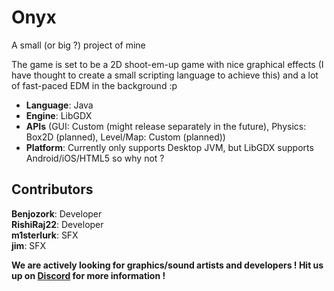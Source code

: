 # Onyx
A small (or big ?) project of mine

The game is set to be a 2D shoot-em-up game with nice graphical effects (I have thought to create a small scripting language to achieve this) and a lot of fast-paced EDM in the background :p

* **Language**: Java
* **Engine**: LibGDX
* **APIs** (GUI: Custom (might release separately in the future), Physics: Box2D (planned), Level/Map: Custom (planned))
* **Platform**: Currently only supports Desktop JVM, but LibGDX supports Android/iOS/HTML5 so why not ?

## Contributors
**Benjozork**: Developer  
**RishiRaj22**: Developer  
**m1sterlurk**: SFX  
**jim**: SFX

**We are actively looking for graphics/sound artists and developers ! Hit us up on [Discord](https://discord.gg/gqhcbRP) for more information !**
